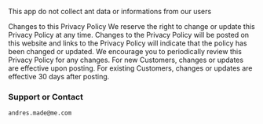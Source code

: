 This app do not collect ant data or informations from our users

Changes to this Privacy Policy
We reserve the right to change or update this Privacy Policy at any time. Changes to the Privacy Policy will be posted on this website and links to the Privacy Policy will indicate that the policy has been changed or updated. We encourage you to periodically review this Privacy Policy for any changes. For new Customers, changes or updates are effective upon posting. For existing Customers, changes or updates are effective 30 days after posting.

### Support or Contact
    andres.made@me.com
